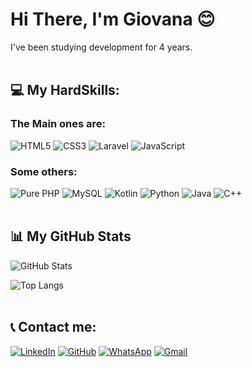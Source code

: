 # Hi There, I'm Giovana :blush:
I've been studying development for 4 years.
<br><br>
## 💻 My HardSkills:
### The Main ones are:
![HTML5](https://img.shields.io/badge/HTML5-E34F26?style=for-the-badge&logo=html5&logoColor=white) ![CSS3](https://img.shields.io/badge/CSS3-1572B6?style=for-the-badge&logo=css3&logoColor=white) ![Laravel](https://img.shields.io/badge/laravel-f3392e?style=for-the-badge&logo=laravel&logoColor=fff) ![JavaScript](https://img.shields.io/badge/JavaScript-F7DF1E?style=for-the-badge&logo=javascript&logoColor=black)
### Some others:
![Pure PHP](https://img.shields.io/badge/Pure%20PHP-777BB4?style=for-the-badge&logo=php&logoColor=white) ![MySQL](https://img.shields.io/badge/MySQL-db7533?style=for-the-badge&logo=mysql&logoColor=fff) ![Kotlin](https://img.shields.io/badge/Kotlin-0095D5?&style=for-the-badge&logo=kotlin&logoColor=white) ![Python](https://img.shields.io/badge/python-3670A0?style=for-the-badge&logo=python&logoColor=ffdd54) ![Java](https://img.shields.io/badge/java-%23ED8B00.svg?style=for-the-badge&logo=openjdk&logoColor=white)  ![C++](https://img.shields.io/badge/C%2B%2B-00599C?style=for-the-badge&logo=c%2B%2B&logoColor=white) 
<br><br>
##  📊 My GitHub Stats
![GitHub Stats](https://github-readme-stats.vercel.app/api?username=gsfranca&theme=transparent&bg_color=000&border_color=30A3DC&show_icons=true&icon_color=30A3DC&title_color=E94D5F&text_color=FFF)

![Top Langs](https://github-readme-stats-git-masterrstaa-rickstaa.vercel.app/api/top-langs/?username=gsfranca&bg_color=000&border_color=30A3DC&title_color=E94D5F&text_color=FFF)
<br><br>

## 📞 Contact me:
[![LinkedIn](https://img.shields.io/badge/LinkedIn-0077B5?style=for-the-badge&logo=linkedin&logoColor=white)](https://www.linkedin.com/in/giovanasantosdefranca/) [![GitHub](https://img.shields.io/badge/GitHub-100000?style=for-the-badge&logo=github&logoColor=white)](https://github.com/gsfranca) [![WhatsApp](https://img.shields.io/badge/WhatsApp-25D366?style=for-the-badge&logo=whatsapp&logoColor=white)](https://wa.me/5511949553289) [![Gmail](https://img.shields.io/badge/Gmail-333333?style=for-the-badge&logo=gmail&logoColor=red)](mailto:GiovanaS.Franca01@gmail.com)
